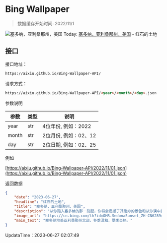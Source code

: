 # Bing Wallpaper

> 数据缓存开始时间: 2022/11/1

![塞多纳，亚利桑那州，美国](https://cn.bing.com/th?id=OHR.SedonaSunset_ZH-CN6289462383_1920x1080.webp)
Today: [塞多纳，亚利桑那州，美国](https://cn.bing.com/th?id=OHR.SedonaSunset_ZH-CN6289462383_1920x1080.webp) - 红石的土地

## 接口

接口地址：

```html
https://aixiu.github.io/Bing-Wallpaper-API/
```

请求方式：

```html
https://aixiu.github.io/Bing-Wallpaper-API/<year>/<month>/<day>.json
```

参数说明

| 参数 | 类型 | 说明 |
| - | - | - |
| year | str | 4位年份, 例如：2022 |
| month | str | 2位月份, 例如：02、12 |
| day | str | 2位日期, 例如：02、25 |

例如

[https://aixiu.github.io/Bing-Wallpaper-API/2022/11/01.json](https://aixiu.github.io/Bing-Wallpaper-API/2022/11/01.json)

返回数据

```json
{
    "date": "2023-06-27",
    "headline": "红石的土地",
    "title": "塞多纳，亚利桑那州，美国",
    "description": "从你踏入塞多纳的那一刻起，你将会震撼于其绝妙的景色和从沙漠中突兀而出的红色砂石悬崖。冒险爱好者热爱这里的美景和宁静。塞多纳还遍地是美洲原住民的历史。尽管由于缺少文字记述，我们对于这个地区最早的定居者知之甚少，他们被称为“祖先普韦布洛人”。普遍认为他们在1400年前在此定居。大部分有关这些古代先民的信息来自于考古遗迹和文物，包括大规模的普韦布洛人定居点遗址。",
    "image_url": "https://cn.bing.com/th?id=OHR.SedonaSunset_ZH-CN6289462383_1920x1080.webp",
    "main_text": "塞多纳地处亚利桑那州北部，冬季温和，夏季炎热。"
}
```

UpdataTime：2023-06-27 02:07:49

